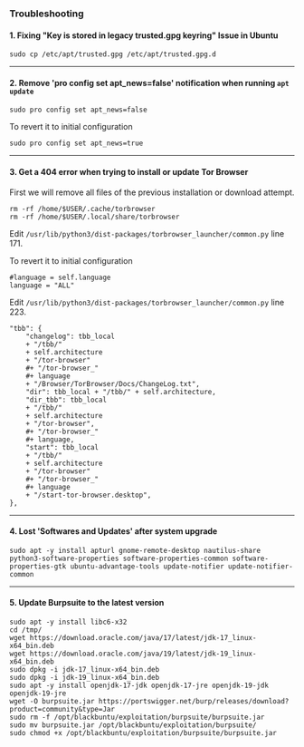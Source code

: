 ### Troubleshooting

#### 1. Fixing "Key is stored in legacy trusted.gpg keyring" Issue in Ubuntu

```shell
sudo cp /etc/apt/trusted.gpg /etc/apt/trusted.gpg.d
```

* * *

#### 2. Remove 'pro config set apt_news=false' notification when running `apt update`

```shell
sudo pro config set apt_news=false
```

To revert it to initial configuration

```shell
sudo pro config set apt_news=true
```

* * *

#### 3. Get a 404 error when trying to install or update Tor Browser

First we will remove all files of the previous installation or download attempt.

```shell
rm -rf /home/$USER/.cache/torbrowser
rm -rf /home/$USER/.local/share/torbrowser
```

Edit `/usr/lib/python3/dist-packages/torbrowser_launcher/common.py` line 171.

To revert it to initial configuration

```
#language = self.language
language = "ALL"
```

Edit `/usr/lib/python3/dist-packages/torbrowser_launcher/common.py` line 223.

```
"tbb": {
    "changelog": tbb_local
    + "/tbb/"
    + self.architecture
    + "/tor-browser"
    #+ "/tor-browser_"
    #+ language
    + "/Browser/TorBrowser/Docs/ChangeLog.txt",
    "dir": tbb_local + "/tbb/" + self.architecture,
    "dir_tbb": tbb_local
    + "/tbb/"
    + self.architecture
    + "/tor-browser",
    #+ "/tor-browser_"
    #+ language,
    "start": tbb_local
    + "/tbb/"
    + self.architecture
    + "/tor-browser"
    #+ "/tor-browser_"
    #+ language
    + "/start-tor-browser.desktop",
},
```

* * *

#### 4. Lost 'Softwares and Updates' after system upgrade

```shell
sudo apt -y install apturl gnome-remote-desktop nautilus-share python3-software-properties software-properties-common software-properties-gtk ubuntu-advantage-tools update-notifier update-notifier-common
```

* * *

#### 5. Update Burpsuite to the latest version

```shell
sudo apt -y install libc6-x32
cd /tmp/
wget https://download.oracle.com/java/17/latest/jdk-17_linux-x64_bin.deb
wget https://download.oracle.com/java/19/latest/jdk-19_linux-x64_bin.deb
sudo dpkg -i jdk-17_linux-x64_bin.deb
sudo dpkg -i jdk-19_linux-x64_bin.deb
sudo apt -y install openjdk-17-jdk openjdk-17-jre openjdk-19-jdk openjdk-19-jre
wget -O burpsuite.jar https://portswigger.net/burp/releases/download?product=community&type=Jar
sudo rm -f /opt/blackbuntu/exploitation/burpsuite/burpsuite.jar
sudo mv burpsuite.jar /opt/blackbuntu/exploitation/burpsuite/
sudo chmod +x /opt/blackbuntu/exploitation/burpsuite/burpsuite.jar
```
